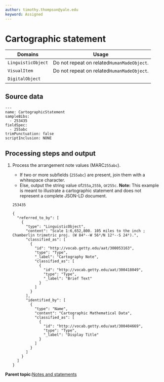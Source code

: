 ```yaml
---
author: timothy.thompson@yale.edu
keyword: Assigned
---
```


# Cartographic statement

|Domains|Usage|
|-------|-----|
|`LinguisticObject`|Do not repeat on related`HumanMadeObject`.|
|`VisualItem`|Do not repeat on related`HumanMadeObject`.|
|`DigitalObject`| |

## Source data

```
---
name: CartographicStatement
sampleBibs:
  - 253435
fieldSpec:
  - 255abc
trimPunctuation: false
scriptInclusion: NONE
```

## Processing steps and output

1.  Process the arrangement note values \(MARC`255abc`\).

    -   If two or more subfields \(`255abc`\) are present, join them with a whitespace character.
    -   Else, output the string value of`255a`,`255b`, or`255c`.
    **Note:** This example is meant to illustrate a cartographic statement and does not represent a complete JSON-LD document.

    `253435`

    ```
    {
      "referred_to_by": [
        {
          "type": "LinguisticObject",
          "content": "Scale 1:6,652,800. 105 miles to the inch ; Chamberlin trimetric proj. (W 84⁰--W 56⁰/N 12⁰--S 24⁰).",
          "classified_as": [
            {
              "id": "http://vocab.getty.edu/aat/300053163",
              "type": "Type",
              "_label": "Cartography Note",
              "classified_as": [
                {
                  "id": "http://vocab.getty.edu/aat/300418049",
                  "type": "Type",
                  "_label": "Brief Text"
                }
              ]
            }
          ],
          "identified_by": [
            {
              "type": "Name",
              "content": "Cartographic Mathematical Data",
              "classified_as": [
                {
                  "id": "http://vocab.getty.edu/aat/300404669",
                  "type": "Type",
                  "_label": "Display Title"
                }
              ]
            }
          ]
        }
      ]
    }
    ```


**Parent topic:**[Notes and statements](../../concepts/notes_and_statements.md)

